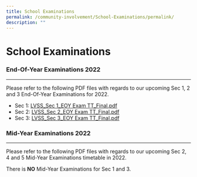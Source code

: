 ```yaml
---
title: School Examinations
permalink: /community-involvement/School-Examinations/permalink/
description: ""
---
```

School Examinations
===================

### End-Of-Year Examinations 2022
-----------------------------

  
Please refer to the following PDF files with regards to our upcoming Sec 1, 2 and 3 End-Of-Year Examinations for 2022.


* Sec 1: [LVSS_Sec 1_EOY Exam TT_Final.pdf](/files/LVSS_Sec%201_EOY%20Exam%20TT_Final.pdf)
* Sec 2: [LVSS_Sec 2_EOY Exam TT_Final.pdf](/files/LVSS_Sec%202_EOY%20Exam%20TT_Final.pdf)
* Sec 3: [LVSS_Sec 3_EOY Exam TT_Final.pdf ](/files/LVSS_Sec%203_EOY%20Exam%20TT_Final.pdf)

### Mid-Year Examinations 2022
--------------------------

  
Please refer to the following PDF files with regards to our upcoming Sec 2, 4 and 5 Mid-Year Examinations timetable in 2022.


There is **NO** Mid-Year Examinations for Sec 1 and 3.